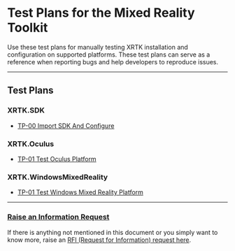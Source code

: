 # Test Plans for the Mixed Reality Toolkit

Use these test plans for manually testing XRTK installation and configuration on supported platforms.
These test plans can serve as a reference when reporting bugs and help developers to reproduce issues.

---

## Test Plans

### XRTK.SDK

- [TP-00 Import SDK And Configure](./TP-00_Import-XRTK.SDK-And_Configure.md)

### XRTK.Oculus

- [TP-01 Test Oculus Platform](./TP-01_Import-XRTK.Oculus.md)

### XRTK.WindowsMixedReality

- [TP-01 Test Windows Mixed Reality Platform](./TP-02_Import-XRTK.UWP.md)

---

### [**Raise an Information Request**](https://github.com/XRTK/XRTK-Core/issues/new?assignees=&labels=question&template=request_for_information.md&title=)

If there is anything not mentioned in this document or you simply want to know more, raise an [RFI (Request for Information) request here](https://github.com/XRTK/XRTK-Core/issues/new?assignees=&labels=question&template=request_for_information.md&title=).
